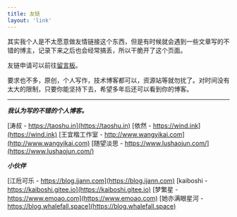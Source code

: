 ```yaml
---
title: 友链
layout: 'link'
---
```


其实我个人是不太愿意做友情链接这个东西，但是有时候就会遇到一些文章写的不错的博主，记录下来之后也会经常搞丢，所以干脆开了这个页面。

友链申请可以前往<a href="/message/">留言板</a>。

要求也不多，原创，个人写作，技术博客都可以，资源站等就勿扰了。对时间没有太大的限制，只要你能坚持下去，希望多年后还可以看到你的博客。

---

***我认为写的不错的个人博客。***

[涛叔 - https://taoshu.in](https://taoshu.in)
[依然 - https://wind.ink](https://wind.ink)
[王宜楷工作室 - http://www.wangyikai.com](http://www.wangyikai.com)
[随望淡思 - https://www.lushaojun.com/](https://www.lushaojun.com/)

***小伙伴***

[江卮可乐 - https://blog.ijann.com](https://blog.ijann.com)
[kaiboshi - https://kaiboshi.gitee.io](https://kaiboshi.gitee.io)
[梦繁星 - https://www.emoao.com](https://www.emoao.com)
[她亦满眼星河 - https://blog.whalefall.space](https://blog.whalefall.space)